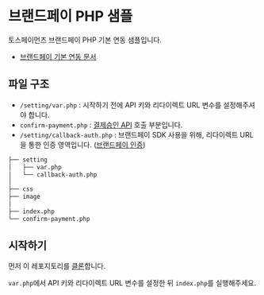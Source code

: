# 브랜드페이 PHP 샘플

토스페이먼츠 브랜드페이 PHP 기본 연동 샘플입니다. 

- [브랜드페이 기본 연동 문서](https://docs.tosspayments.com/guides/brandpay/integration)

## 파일 구조

- `/setting/var.php` : 시작하기 전에 API 키와 리다이렉트 URL 변수를 설정해주셔야 합니다.
- `confirm-payment.php` : [결제승인 API](https://docs.tosspayments.com/reference/brandpay#%EA%B2%B0%EC%A0%9C-%EC%8A%B9%EC%9D%B8) 호출 부분입니다. 
- `/setting/callback-auth.php` : 브랜드페이 SDK 사용을 위해, 리다이렉트 URL을 통한 인증 영역입니다. ([브랜드페이 인증](https://docs.tosspayments.com/guides/brandpay/auth))

```sh
├── setting
│   ├── var.php 
│   └── callback-auth.php   
│
├── css
├── image
│
├── index.php 
└── confirm-payment.php
```

## 시작하기

먼저 이 레포지토리를 [클론](https://docs.github.com/en/github/creating-cloning-and-archiving-repositories/cloning-a-repository)합니다.

`var.php`에서 API 키와 리다이렉트 URL 변수를 설정한 뒤 `index.php`를 실행해주세요.